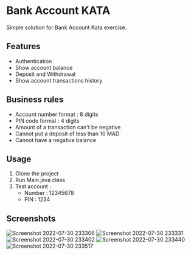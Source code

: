 # Bank Account KATA
Simple solution for Bank Account Kata exercise.

## Features
- Authentication
- Show account balance
- Deposit and Withdrawal
- Show account transactions history

## Business rules
- Account number format : 8 digits 
- PIN code format : 4 digits
- Amount of a transaction can't be negative
- Cannot put a deposit of less than 10 MAD
- Cannot have a negative balance

## Usage
1. Clone the project
2. Run Main.java class
3. Test account :
   * Number : 12345678
   * PIN : 1234

## Screenshots
![Screenshot 2022-07-30 233306](https://user-images.githubusercontent.com/60849617/182003046-ad4bdf4c-071f-460e-a838-3d062d8c6743.png)
![Screenshot 2022-07-30 233331](https://user-images.githubusercontent.com/60849617/182003049-20b116b8-33f1-4074-b544-7ef938ca5270.png)
![Screenshot 2022-07-30 233402](https://user-images.githubusercontent.com/60849617/182003051-c99a9b7f-d372-485a-baa6-b37e7a06817b.png)
![Screenshot 2022-07-30 233440](https://user-images.githubusercontent.com/60849617/182003052-63a10006-4393-4b57-8af9-980dc1ee61a2.png)
![Screenshot 2022-07-30 233517](https://user-images.githubusercontent.com/60849617/182003054-7cc86b99-8ad1-40a7-b7ee-7b70c244c07f.png)
